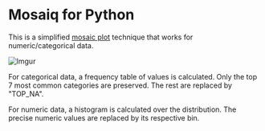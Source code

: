 # Mosaiq for Python

This is a simplified [mosaic plot](https://en.wikipedia.org/wiki/Mosaic_plot)
technique that works for numeric/categorical data.

![Imgur](https://i.imgur.com/atssMvU.png)

For categorical data, a frequency table of values is calculated.  Only the top 7
most common categories are preserved.  The rest are replaced by "TOP_NA".

For numeric data, a histogram is calculated over the distribution. The precise
numeric values are replaced by its respective bin.



